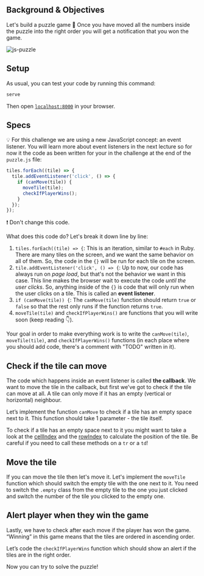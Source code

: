 ## Background & Objectives

Let's build a puzzle game 🧩
Once you have moved all the numbers inside the puzzle into the right order you will get a notification that you won the game.

![js-puzzle](https://raw.githubusercontent.com/lewagon/fullstack-images/master/frontend/js_puzzle.gif)

## Setup

As usual, you can test your code by running this command:

```bash
serve
```

Then open [`localhost:8000`](http://localhost:8000) in your browser.

## Specs

💡 For this challenge we are using a new JavaScript concept: an event listener. You will learn more about event listeners in the next lecture so for now it the code as been written for your in the challenge at the end of the `puzzle.js` file:

```js
tiles.forEach((tile) => {
  tile.addEventListener('click', () => {
    if (canMove(tile)) {
      moveTile(tile);
      checkIfPlayerWins();
    }
  });
});
```

❗ Don't change this code.

What does this code do? Let's break it down line by line:

1. `tiles.forEach((tile) => {`: This is an iteration, similar to `#each` in Ruby. There are many tiles on the screen, and we want the same behavior on all of them. So, the code in the `{}` will be run for each tile on the screen.
2. `tile.addEventListener('click', () => {`: Up to now, our code has always run on _page load_, but that's not the behavior we want in this case. This line makes the browser wait to execute the code _until the user clicks_. So, anything inside of the `{}` is code that will only run when the user clicks on a tile. This is called an **event listener**.
3. `if (canMove(tile)) {`: The `canMove(tile)` function should return `true` or `false` so that the rest only runs if the function returns `true`.
4. `moveTile(tile)` and `checkIfPlayerWins()` are functions that you will write soon (keep reading 👇).

Your goal in order to make everything work is to write the `canMove(tile)`, `moveTile(tile)`, and `checkIfPlayerWins()` functions (in each place where you should add code, there's a comment with "TODO" written in it).

## Check if the tile can move

The code which happens inside an event listener is called **the callback**.
We want to move the tile in the callback, but first we’ve got to check if the tile can move at all. A tile can only move if it has an empty (vertical or horizontal) neighbour.

Let’s implement the function `canMove` to check if a tile has an empty space next to it.
This function should take 1 parameter - the tile itself.

To check if a tile has an empty space next to it you might want to take a look at the [cellIndex](http://help.dottoro.com/ljputote.php) and the [rowIndex](https://developer.mozilla.org/en-US/docs/Web/API/HTMLTableRowElement/rowIndex) to calculate the position of the tile.
Be careful if you need to call these methods on a `tr` or a `td`!

## Move the tile

If you can move the tile then let's move it. Let's implement the `moveTile` function which should switch the empty tile with the one next to it. You need to switch the `.empty` class from the empty tile to the one you just clicked and switch the number of the tile you clicked to the empty one.

## Alert player when they win the game

Lastly, we have to check after each move if the player has won the game. “Winning” in this game means that the tiles are ordered in ascending order.

Let’s code the `checkIfPlayerWins` function which should show an alert if the tiles are in the right order.

Now you can try to solve the puzzle!
